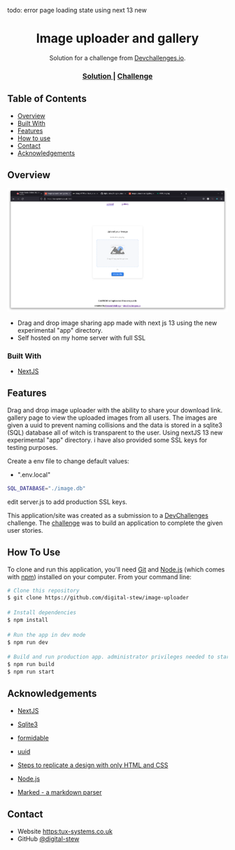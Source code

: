 <!-- Please update value in the {}  -->

todo:
error page
loading state
using next 13 new

<h1 align="center">Image uploader and gallery</h1>

<div align="center">
   Solution for a challenge from  <a href="http://devchallenges.io" target="_blank">Devchallenges.io</a>.
</div>

<div align="center">
  <h3>
    <a href="https://https://tux-systems.co.uk:10005">
      Solution
    </a>
    <span> | </span>
    <a href="https://devchallenges.io/challenges/O2iGT9yBd6xZBrOcVirx">
      Challenge
    </a>
  </h3>
</div>

<!-- TABLE OF CONTENTS -->

## Table of Contents

- [Overview](#overview)
- [Built With](#built-with)
- [Features](#features)
- [How to use](#how-to-use)
- [Contact](#contact)
- [Acknowledgements](#acknowledgements)

<!-- OVERVIEW -->

## Overview

![screenshot](https://raw.githubusercontent.com/digital-stew/image-uploader/main/public/screenshot.png)

- Drag and drop image sharing app made with next js 13 using the new experimental "app" directory.
- Self hosted on my home server with full SSL

### Built With

<!-- This section should list any major frameworks that you built your project using. Here are a few examples.-->

- [NextJS](https://nextjs.org/)

## Features

<!-- List the features of your application or follow the template. Don't share the figma file here :) -->

Drag and drop image uploader with the ability to share your download link. gallery page to view the uploaded images from all users. The images are given a uuid to prevent naming collisions and the data is stored in a sqlite3 (SQL) database all of witch is transparent to the user. Using nextJS 13 new experimental "app" directory. i have also provided some SSL keys for testing purposes.

Create a env file to change default values:

- ".env.local"

```bash
SQL_DATABASE="./image.db"
```

edit server.js to add production SSL keys.

This application/site was created as a submission to a [DevChallenges](https://devchallenges.io/challenges) challenge. The [challenge](https://devchallenges.io/challenges/O2iGT9yBd6xZBrOcVirx) was to build an application to complete the given user stories.

## How To Use

<!-- Example: -->

To clone and run this application, you'll need [Git](https://git-scm.com) and [Node.js](https://nodejs.org/en/download/) (which comes with [npm](http://npmjs.com)) installed on your computer. From your command line:

```bash
# Clone this repository
$ git clone https://github.com/digital-stew/image-uploader

# Install dependencies
$ npm install

# Run the app in dev mode
$ npm run dev

# Build and run production app. administrator privileges needed to start server on port 443
$ npm run build
$ npm run start
```

## Acknowledgements

<!-- This section should list any articles or add-ons/plugins that helps you to complete the project. This is optional but it will help you in the future. For example -->

- [NextJS](https://nextjs.org/)
- [Sqlite3](https://www.npmjs.com/package/sqlite3)
- [formidable](https://www.npmjs.com/package/formidable)
- [uuid](https://github.com/uuidjs/uuid)

- [Steps to replicate a design with only HTML and CSS](https://devchallenges-blogs.web.app/how-to-replicate-design/)
- [Node.js](https://nodejs.org/)
- [Marked - a markdown parser](https://github.com/chjj/marked)

## Contact

- Website [https:tux-systems.co.uk](https://tux-systems.co.uk)
- GitHub [@digital-stew](https://github.com/digital-stew/)
